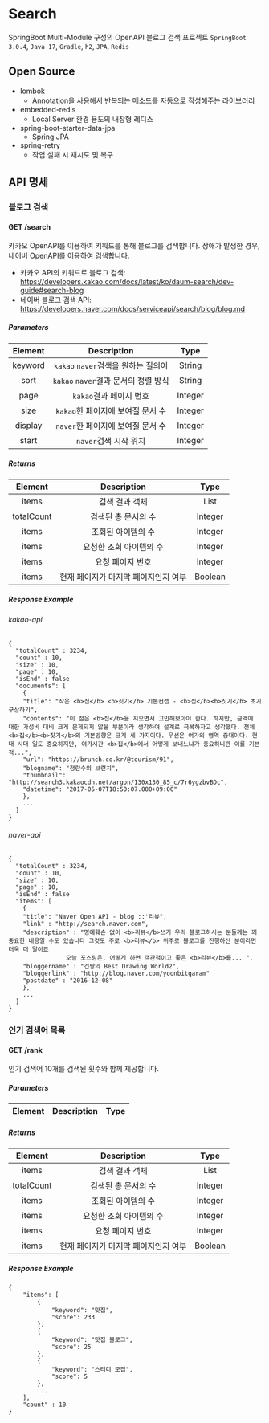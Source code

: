 # Search
SpringBoot Multi-Module 구성의 OpenAPI 블로그 검색 프로젝트 
`SpringBoot 3.0.4`, `Java 17`, `Gradle`, `h2`, `JPA`, `Redis`

## Open Source
* lombok
  * Annotation을 사용해서 반복되는 메소드를 자동으로 작성해주는 라이브러리
* embedded-redis
  * Local Server 환경 용도의 내장형 레디스
* spring-boot-starter-data-jpa
  * Spring JPA 
* spring-retry
  * 작업 실패 시 재시도 및 복구

## API 명세
### 블로그 검색
#### GET /search
카카오 OpenAPI를 이용하여 키워드를 통해 블로그를 검색합니다.
장애가 발생한 경우, 네이버 OpenAPI를 이용하여 검색합니다.
* 카카오 API의 키워드로 블로그 검색: https://developers.kakao.com/docs/latest/ko/daum-search/dev-guide#search-blog
* 네이버 블로그 검색 API: https://developers.naver.com/docs/serviceapi/search/blog/blog.md

##### Parameters
|Element|Description|Type|
|:---:|:---:|:---:|
|keyword|`kakao` `naver`검색을 원하는 질의어|String|
|sort|`kakao` `naver`결과 문서의 정렬 방식|String|
|page|`kakao`결과 페이지 번호|Integer|
|size|`kakao`한 페이지에 보여질 문서 수|Integer|
|display|`naver`한 페이지에 보여질 문서 수|Integer|
|start|`naver`검색 시작 위치|Integer|

##### Returns
|Element|Description|Type|
|:---:|:---:|:---:|
|items|검색 결과 객체|List<T>|
|totalCount|검색된 총 문서의 수|Integer|
|items|조회된 아이템의 수|Integer|
|items|요청한 조회 아이템의 수|Integer|
|items|요청 페이지 번호|Integer|
|items|현재 페이지가 마지막 페이지인지 여부|Boolean|

##### Response Example
###### kakao-api
```
{
  "totalCount" : 3234,
  "count" : 10,
  "size" : 10,
  "page" : 10,
  "isEnd" : false
  "documents": [
    {
    "title": "작은 <b>집</b> <b>짓기</b> 기본컨셉 - <b>집</b><b>짓기</b> 초기구상하기",    
    "contents": "이 점은 <b>집</b>을 지으면서 고민해보아야 한다. 하지만, 금액에 대한 가성비 대비 크게 문제되지 않을 부분이라 생각하여 설계로 극복하자고 생각했다. 전체 <b>집</b><b>짓기</b>의 기본방향은 크게 세 가지이다. 우선은 여가의 영역 증대이다. 현대 시대 일도 중요하지만, 여가시간 <b>집</b>에서 어떻게 보내느냐가 중요하니깐 이를 기본적...",
    "url": "https://brunch.co.kr/@tourism/91",
    "blogname": "정란수의 브런치",
    "thumbnail": "http://search3.kakaocdn.net/argon/130x130_85_c/7r6ygzbvBDc",
    "datetime": "2017-05-07T18:50:07.000+09:00"
    },
    ...
  ]
}
```
  
###### naver-api  
```
{
  "totalCount" : 3234,
  "count" : 10,
  "size" : 10,
  "page" : 10,
  "isEnd" : false
  "items": [
    {
    "title": "Naver Open API - blog ::'리뷰",    
    "link" : "http://search.naver.com",
    "description" : "명예훼손 없이 <b>리뷰</b>쓰기 우리 블로그하시는 분들께는 꽤 중요한 내용일 수도 있습니다 그것도 주로 <b>리뷰</b> 위주로 블로그를 진행하신 분이라면 더욱 더 말이죠
                오늘 포스팅은, 어떻게 하면 객관적이고 좋은 <b>리뷰</b>를... ",
    "bloggername" : "건짱의 Best Drawing World2",
    "bloggerlink" : "http://blog.naver.com/yoonbitgaram"
    "postdate" : "2016-12-08"
    },
    ...
  ]
}  
```

### 인기 검색어 목록
#### GET /rank
인기 검색어 10개를 검색된 횟수와 함께 제공합니다.

##### Parameters
|Element|Description|Type|
|:---:|:---:|:---:|

##### Returns
|Element|Description|Type|
|:---:|:---:|:---:|
|items|검색 결과 객체|List<T>|
|totalCount|검색된 총 문서의 수|Integer|
|items|조회된 아이템의 수|Integer|
|items|요청한 조회 아이템의 수|Integer|
|items|요청 페이지 번호|Integer|
|items|현재 페이지가 마지막 페이지인지 여부|Boolean|

##### Response Example
```
{
    "items": [
        {
            "keyword": "맛집",
            "score": 233
        },
        {
            "keyword": "맛집 블로그",
            "score": 25
        },
        {
            "keyword": "스터디 모집",
            "score": 5
        },
        ...
    ],
    "count" : 10
}
```

